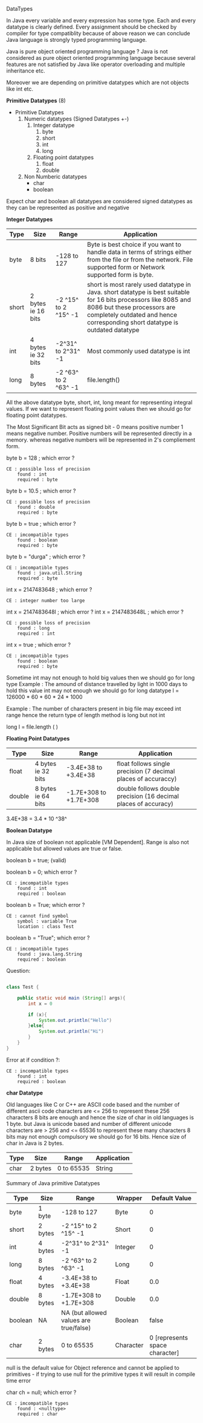 DataTypes

In Java every variable and every expression has some type. Each and every datatype is clearly defined. Every assignment should be checked by compiler for type compatiblity because of above reason we can conclude Java language is strongly typed programming language. 

Java is pure object oriented programming language ?
Java is not considered as pure object oriented programming language because several features are not satisfied by Java like operator overloading and multiple inheritance etc.

Moreover we are depending on primitive datatypes which are not objects like int etc.


**Primitive Datatypes** (8)

- Primitive Datatypes
    1. Numeric datatypes (Signed Datatypes +-)
        1. Integer datatype
            1. byte
            2. short
            3. int
            4. long
        2. Floating point datatypes
            1. float
            2. double
    2. Non Numberic datatypes
        - char
        - boolean

Expect char and boolean all datatypes are considered signed datatypes as they can be represented as positive and negative


**Integer Datatypes**

| Type | Size | Range | Application|
|-------|------|-------|-----------|
| byte | 8 bits | -128 to 127 | Byte is best choice if you want to handle data in terms of strings either from the file or from the network. File supported form or Network supported form is byte.
|short|2 bytes ie 16 bits| -2 ^15^ to 2 ^15^ -1|short is most rarely used datatype in Java. short datatype is best suitable for 16 bits processors like 8085 and 8086 but these processors are completely outdated and hence corresponding short datatype is outdated datatype|
|int|4 bytes ie 32 bits|-2^31^ to 2^31^ -1|Most commonly used datatype is int|
|long| 8 bytes | -2 ^63^ to 2 ^63^ -1| file.length() |



All the above datatype byte, short, int, long meant for representing integral values. If we want to represent floating point values then we should go for floating point datatypes.

The Most Significant Bit acts as signed bit - 0 means positive number 1 means negative number. Positive numbers will be represented directly in a memory. whereas negative numbers will be represented in 2's compliement form.

byte b = 128 ; which error ? 
```
CE : possible loss of precision 
    found : int 
    required : byte
```

byte b = 10.5 ; which error ? 

```
CE : possible loss of precision 
    found : double 
    required : byte
```

byte b = true ; which error ? 

```
CE : imcompatible types
    found : boolean 
    required : byte
```


byte b = "durga" ; which error ? 

```
CE : imcompatible types
    found : java.util.String 
    required : byte
```


int x = 2147483648 ; which error ?
```
CE : integer number too large

```

int x = 2147483648l ; which error ?
int x = 2147483648L ; which error ?
```
CE : possible loss of precision
    found : long
    required : int
```

int x = true ; which error ?
```
CE : imcompatible types
    found : boolean
    required : byte

```

Sometime int may not enough to hold big values then we should go for long type Example : The amound of distance travelled by light in 1000 days to hold this value int may not enough we should go for long datatype l = 126000 * 60 * 60 * 24 * 1000 

Example : The number of characters present in big file may exceed int range hence the return type of length method is long but not int

long l = file.length ( )

**Floating Point Datatypes**

| Type | Size | Range | Application|
|-------|------|-------|-----------|
| float | 4 bytes ie 32 bits | -3.4E+38 to +3.4E+38| float follows single precision (7 decimal places of accuraccy)|
| double | 8 bytes ie 64 bits| -1.7E+308 to +1.7E+308|double follows double precision (16 decimal places of accuracy)|


3.4E+38 = 3.4 * 10 ^38^

**Boolean Datatype**

In Java size of boolean not applicable [VM Dependent]. Range is also not applicable but allowed values are true or false.


boolean b = true; (valid)

boolean b = 0; which error ?

```
CE : imcompatible types
    found : int
    required : boolean
```

boolean b = True; which error ?

```
CE : cannot find symbol 
    symbol : variable True
    location : class Test
```

boolean b = "True"; which error ?

```
CE : imcompatible types
    found : java.lang.String
    required : boolean
```




Question:

```java

class Test {

    public static void main (String[] args){
        int x = 0

        if (x){
            System.out.println("Hello")
        }else{
            System.out.println("Hi")
        }
    }
}

```

Error at if condition ?:

```
CE : incompatible types
    found : int
    required : boolean
```


**char Datatype**

Old languages like C or C++ are ASCII code based and the number of different ascii code characters are <= 256 to represent these 256 characters 8 bits are enough and hence the size of char in old languages is 1 byte. but Java is unicode based and number of different unicode characters are > 256 and <= 65536 to represent these many characters 8 bits may not enough compulsory we should go for 16 bits. Hence size of char in Java is 2 bytes.


| Type | Size | Range | Application|
|-------|------|-------|-----------|
| char | 2 bytes | 0 to 65535 | String|


Summary of Java primitive Datatypes



| Type | Size | Range | Wrapper | Default Value |
|-------|------|-------|-----------|------------|
| byte | 1 byte | -128 to 127 |  Byte | 0
|short|2 bytes| -2 ^15^ to 2 ^15^ -1|Short| 0 
|int|4 bytes|-2^31^ to 2^31^ -1|Integer | 0
|long| 8 bytes | -2 ^63^ to 2 ^63^ -1| Long | 0
|float|4 bytes | -3.4E+38 to +3.4E+38 | Float | 0.0
|double|8 bytes | -1.7E+308 to +1.7E+308| Double | 0.0
|boolean| NA | NA (but allowed values are true/false) | Boolean | false |
|char| 2 bytes | 0 to 65535 | Character | 0 [represents space character] |


null is the default value for Object reference and cannot be applied to primitives - if trying to use null for the primitive types it will result in compile time error

char ch = null; which error ?

```
CE : imcompatible types
    found : <nulltype>
    required : char

```